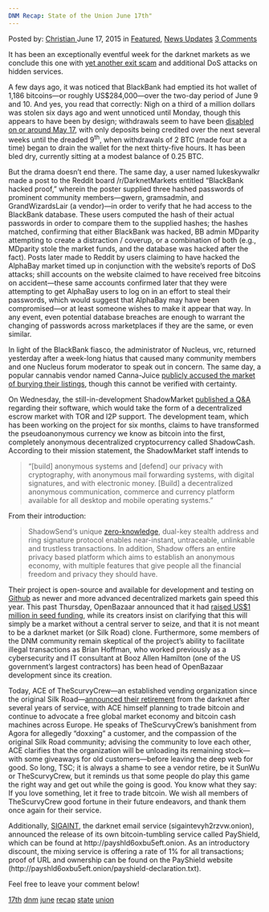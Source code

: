 ```yaml
---
DNM Recap: State of the Union June 17th"
---
```

<article class="post-listing post-10836 post type-post status-publish format-standard has-post-thumbnail hentry  tag-17th tag-dnm tag-june tag-recap tag-state tag-union">
    <div class="post-inner">
        <span>Posted by: <a href="https://www.deepdotweb.com/author/christian/" title="">Christian </a></span>
    <span>June 17, 2015</span>
    <span>in <a href="https://www.deepdotweb.com/category/deepdot-news/" rel="category tag">Featured</a>, <a href="https://www.deepdotweb.com/category/news-updates/" rel="category tag">News Updates</a></span>
    <span><a href="https://www.deepdotweb.com/2015/06/17/dnm-recap-state-of-the-union-june-17th/#comments">3 Comments</a></span>
    </p>
    <div class="clear"></div>
    <div class="entry">
    <p>It has been an exceptionally eventful week for the darknet markets as we conclude this one with <a href="https://www.deepdotweb.com/2015/06/15/blackbank-exit-scam-confirmed/">yet another exit scam</a> and additional DoS attacks on hidden services.</p>
    <p>A few days ago, it was noticed that BlackBank had emptied its hot wallet of 1,186 bitcoins—or roughly US$284,000—over the two-day period of June 9 and 10. And yes, you read that correctly: Nigh on a third of a million dollars was stolen six days ago and went unnoticed until Monday, though this appears to have been by design; withdrawals seem to have been <a href="https://www.walletexplorer.com/wallet/BlackBankMarket?page=7">disabled on or around May 17</a>, with only deposits being credited over the next several weeks until the dreaded 9<sup>th</sup>, when withdrawals of 2 BTC (made four at a time) began to drain the wallet for the next thirty-five hours. It has been bled dry, currently sitting at a modest balance of 0.25 BTC.</p>
    <p>But the drama doesn’t end there. The same day, a user named lukeskywalkr made a post to the Reddit board /r/DarknetMarkets entitled “BlackBank hacked proof,” wherein the poster supplied three hashed passwords of prominent community members—gwern, gramsadmin, and GrandWizardsLair (a vendor)—in order to verify that he had access to the BlackBank database. These users computed the hash of their actual passwords in order to compare them to the supplied hashes; the hashes matched, confirming that either BlackBank was hacked, BB admin MDparity attempting to create a distraction / coverup, or a combination of both (e.g., MDparity stole the market funds, and the database was hacked after the fact). Posts later made to Reddit by users claiming to have hacked the AlphaBay market timed up in conjunction with the website’s reports of DoS attacks; shill accounts on the website claimed to have received free bitcoins on accident—these same accounts confirmed later that they were attempting to get AlphaBay users to log on in an effort to steal their passwords, which would suggest that AlphaBay may have been compromised—or at least someone wishes to make it appear that way. In any event, even potential database breaches are enough to warrant the changing of passwords across marketplaces if they are the same, or even similar.</p>
    <p>In light of the BlackBank fiasco, the administrator of Nucleus, vrc, returned yesterday after a week-long hiatus that caused many community members and one Nucleus forum moderator to speak out in concern. The same day, a popular cannabis vendor named Canna-Juice <a href="https://www.reddit.com/r/DarkNetMarkets/comments/39zey1/breaking_news_nucleus_admin_returns_from_week/">publicly accused the market of burying their listings</a>, though this cannot be verified with certainty.</p>
    <p>On Wednesday, the still-in-development ShadowMarket <a href="http://aboutshadow.com/index.php/shadowmarket/q-a">published a Q&amp;A</a> regarding their software, which would take the form of a decentralized escrow market with TOR and I2P support. The development team, which has been working on the project for six months, claims to have transformed the pseudoanonymous currency we know as bitcoin into the first, completely anonymous decentralized cryptocurrency called ShadowCash. According to their mission statement, the ShadowMarket staff intends to</p>
    <blockquote><p>“[build] anonymous systems and [defend] our privacy with cryptography, with anonymous mail forwarding systems, with digital signatures, and with electronic money. [Build] a decentralized anonymous communication, commerce and currency platform available for all desktop and mobile operating systems.”</p></blockquote>
    <p>From their introduction:</p>
    <blockquote><p>ShadowSend‘s unique <a href="https://www.deepdotweb.com/2015/01/28/shadowcash-zero-knowledge-anonymity/">zero-knowledge</a>, dual-key stealth address and ring signature protocol enables near-instant, untraceable, unlinkable and trustless transactions. In addition, Shadow offers an entire privacy based platform which aims to establish an anonymous economy, with multiple features that give people all the financial freedom and privacy they should have.</p></blockquote>
    <p>Their project is open-source and available for development and testing on <a href="https://github.com/SDCDev/shadowcoin">Github</a> as newer and more advanced decentralized markets gain speed this year. This past Thursday, OpenBazaar announced that it had <a href="https://www.dailydot.com/politics/openbazaar-1-million-seed-funding/">raised US$1 million in seed funding</a>, while its creators insist on clarifying that this will simply be a market without a central server to seize, and that it is not meant to be a darknet market (or Silk Road) clone. Furthermore, some members of the DNM community remain skeptical of the project’s ability to facilitate illegal transactions as Brian Hoffman, who worked previously as a cybersecurity and IT consultant at Booz Allen Hamilton (one of the US government’s largest contractors) has been head of OpenBazaar development since its creation.</p>
    <p>Today, ACE of TheScurvyCrew—an established vending organization since the original Silk Road—<a href="https://www.deepdotweb.com/2015/06/16/thescurvycrew-its-been-an-amazing-ride/">announced their retirement</a> from the darknet after several years of service, with ACE himself planning to trade bitcoin and continue to advocate a free global market economy and bitcoin cash machines across Europe. He speaks of TheScurvyCrew’s banishment from Agora for allegedly “doxxing” a customer, and the compassion of the original Silk Road community; advising the community to love each other, ACE clarifies that the organization will be unloading its remaining stock—with some giveaways for old customers—before leaving the deep web for good. So long, TSC; it is always a shame to see a vendor retire, be it SunWu or TheScurvyCrew, but it reminds us that some people do play this game the right way and get out while the going is good. You know what they say: If you love something, let it free to trade bitcoin. We wish all members of TheScurvyCrew good fortune in their future endeavors, and thank them once again for their service.</p>
    <p>Additionally, <a href="https://www.deepdotweb.com/2015/02/16/interview-sigaint-darknet-email-admin/">SIGAINT</a>, the darknet email service (sigaintevyh2rzvw.onion), announced the release of its own bitcoin-tumbling service called PayShield, which can be found at http://payshld6oxbu5eft.onion. As an introductory discount, the mixing service is offering a rate of 1% for all transactions; proof of URL and ownership can be found on the PayShield website (http://payshld6oxbu5eft.onion/payshield-declaration.txt).</p>
    <p>Feel free to leave your comment below!</p>
    </div>
    <a href="https://www.deepdotweb.com/tag/17th/" rel="tag">17th</a> <a href="https://www.deepdotweb.com/tag/dnm/" rel="tag">dnm</a> <a href="https://www.deepdotweb.com/tag/june/" rel="tag">june</a> <a href="https://www.deepdotweb.com/tag/recap/" rel="tag">recap</a> <a href="https://www.deepdotweb.com/tag/state/" rel="tag">state</a> <a href="https://www.deepdotweb.com/tag/union/" rel="tag">union</a></span> <span style="display:none" class="updated">2015-06-17</span>
    <div style="display:none" class="vcard author" itemprop="author" itemscope itemtype="http://schema.org/Person"><strong class="fn" itemprop="name"><a href="https://www.deepdotweb.com/author/christian/" title="Posts by Christian" rel="author">Christian</a></strong></div>
    
